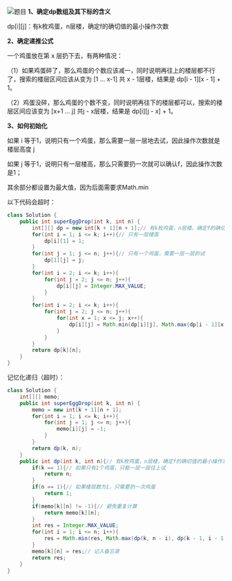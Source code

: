 

![题目](https://img-blog.csdnimg.cn/20210404162538983.png?x-oss-process=image/watermark,type_ZmFuZ3poZW5naGVpdGk,shadow_10,text_aHR0cHM6Ly9ibG9nLmNzZG4ubmV0L3dlaXhpbl80NjQ5NzUwMw==,size_16,color_FFFFFF,t_70)
**1、确定dp数组及其下标的含义**

dp[i][j]：有k枚鸡蛋，n层楼，确定f的确切值的最小操作次数

**2、确定递推公式**

一个鸡蛋放在第 x 层扔下去，有两种情况：

（1）如果鸡蛋碎了，那么鸡蛋的个数应该减一，同时说明再往上的楼层都不行了，搜索的楼层区间应该从变为 [1 ... x-1] 共 x - 1层楼，结果是 dp[i - 1][x - 1] + 1。

（2）鸡蛋没碎，那么鸡蛋的个数不变，同时说明再往下的楼层都可以，搜索的楼层区间应该变为 [x+1 ... j] 共j - x层楼，结果是 dp[i][j - x] + 1。

**3、如何初始化**

如果 i 等于1，说明只有一个鸡蛋，那么需要一层一层地去试，因此操作次数就是楼层高度 j

如果 j 等于1，说明只有一层楼高，那么只需要扔一次就可以确认f，因此操作次数是1；

其余部分都设置为最大值，因为后面需要求Math.min

以下代码会超时：
```java
class Solution {
    public int superEggDrop(int k, int n) {
        int[][] dp = new int[k + 1][n + 1];// 有k枚鸡蛋，n层楼，确定f的确切值的最小操作次数
        for(int i = 1; i <= k; i++){// 只有一层楼高
            dp[i][1] = 1;
        }
        for(int j = 1; j <= n; j++){// 只有一个鸡蛋，需要一层一层的试
            dp[1][j] = j;
        }
        for(int i = 2; i <= k; i++){
            for(int j = 2; j <= n; j++){
                dp[i][j] = Integer.MAX_VALUE;
            }
        }
        for(int i = 2; i <= k; i++){
            for(int j = 2; j <= n; j++){
                for(int x = 1; x <= j; x++){
                    dp[i][j] = Math.min(dp[i][j], Math.max(dp[i - 1][x - 1], dp[i][j - x]) + 1);
                }
            } 
        }
        return dp[k][n];
    }
}
```
记忆化递归（超时）：
```java
class Solution {
    int[][] memo;
    public int superEggDrop(int k, int n) {
        memo = new int[k + 1][n + 1];
        for(int i = 1; i <= k; i++){
            for(int j = 1; j <= n; j++){
                memo[i][j] = -1;
            }
        }
        return dp(k, n);
    }
    public int dp(int k, int n){// 有k枚鸡蛋，n层楼，确定f的确切值的最小操作次数
        if(k == 1){// 如果只有1个鸡蛋，只能一层一层往上试
            return n;
        }
        if(n == 1){// 如果楼层数为1，只需要扔一次鸡蛋
            return 1;
        }
        if(memo[k][n] != -1){// 避免重复计算
            return memo[k][n];
        }
        int res = Integer.MAX_VALUE;
        for(int i = 1; i <= n; i++){
            res = Math.min(res, Math.max(dp(k, n - i), dp(k - 1, i - 1)) + 1);
        }
        memo[k][n] = res;// 记入备忘录
        return res;
    }
}
```